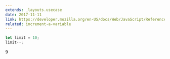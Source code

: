 ```yaml
---
extends: _layouts.usecase
date: 2017-11-11
link: https://developer.mozilla.org/en-US/docs/Web/JavaScript/Reference/Operators/Arithmetic_Operators
related: increment-a-variable
---
```



```javascript
let limit = 10;
limit--;
```
<pre class="output">9</pre>
